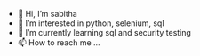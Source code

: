 - 👋 Hi, I’m sabitha
- 👀 I’m interested in python, selenium, sql
- 🌱 I’m currently learning sql and security testing
- 📫 How to reach me ...

<!---
S2925/S2925 is a ✨ special ✨ repository because its `README.md` (this file) appears on your GitHub profile.
You can click the Preview link to take a look at your changes.
--->
